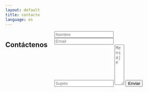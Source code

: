 ```yaml
---
layout: default
title: contacto
language: es
---
```


<div class="row">
  <div class="small-12 medium-offset-2 medium-7 columns">
    <h2>Contáctenos</h2>
      <form action="https://getsimpleform.com/messages?form_api_token=8e6b9805f9581bbd30d121972842cea0" method="post">
	<input type='hidden' name='redirect_to' value='http://www.shamseecomic.com/thanks' />
	<input type='text' name='Name' placeholder="Nombre" required />
	<input type='text' name='Email' placeholder="Email" required />
	<input type='text' name='Subject' placeholder="Sujeto" required />
	<textarea name='Message' rows="8" cols="1" placeholder="Mensaje" required></textarea>
	<input type='submit' value='Enviar' class="submit" />
      </form>
  </div>
</div>